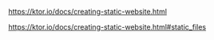https://ktor.io/docs/creating-static-website.html

https://ktor.io/docs/creating-static-website.html#static_files